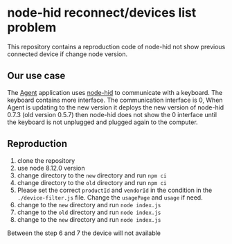 # node-hid reconnect/devices list problem

This repository contains a reproduction code of node-hid not show previous connected device if change node version.

## Our use case
The [Agent](https://github.com/UltimateHackingKeyboard/agent) application uses [node-hid](https://github.com/node-hid/node-hid/) to communicate with a keyboard.
The keyboard contains more interface. The communication interface is 0,
When Agent is updating to the new version it deploys the new version of node-hid 0.7.3 (old version 0.5.7) then node-hid does not show the 0 interface until the keyboard is not unplugged and plugged again to the computer.

## Reproduction
1. clone the repository
2. use node 8.12.0 version
3. change directory to the `new` directory and run `npm ci`
4. change directory to the `old` directory and run `npm ci`
5. Please set the correct `productId` and `vendorId` in the condition in the `./device-filter.js` file. Change the `usagePage` and `usage` if need.
6. change to the `new` directory and run `node index.js` 
7. change to the `old` directory and run `node index.js` 
8. change to the `new` directory and run `node index.js` 

Between the step 6 and 7 the device will not available
